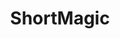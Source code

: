 ---
title: ShortMagic
permalink: /ShortMagic
type: Class
subclass-of: /InvocationType
enumeration-member: true
subclass-chain:
  - https://schema.org/Thing
  - https://schema.org/Intangible
  - https://schema.org/Enumeration
class-comment: The short invocation type.
---